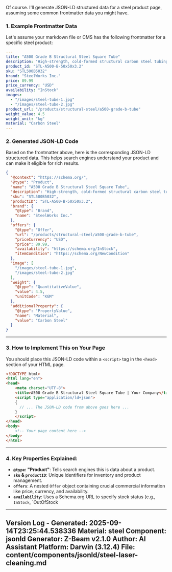 Of course. I'll generate JSON-LD structured data for a steel product page, assuming some common frontmatter data you might have.

### 1. Example Frontmatter Data

Let's assume your markdown file or CMS has the following frontmatter for a specific steel product:

```yaml
---
title: "A500 Grade B Structural Steel Square Tube"
description: "High-strength, cold-formed structural carbon steel tubing, ideal for construction, frames, and supports. Available in various sizes."
product_id: "STL-A500-B-50x50x3.2"
sku: "STL500B5032"
brand: "SteelWorks Inc."
price: 89.99
price_currency: "USD"
availability: "InStock"
images:
  - "/images/steel-tube-1.jpg"
  - "/images/steel-tube-2.jpg"
product_url: "/products/structural-steel/a500-grade-b-tube"
weight_value: 4.5
weight_unit: "kg"
material: "Carbon Steel"
---
```

### 2. Generated JSON-LD Code

Based on the frontmatter above, here is the corresponding JSON-LD structured data. This helps search engines understand your product and can make it eligible for rich results.

```json
{
  "@context": "https://schema.org/",
  "@type": "Product",
  "name": "A500 Grade B Structural Steel Square Tube",
  "description": "High-strength, cold-formed structural carbon steel tubing, ideal for construction, frames, and supports. Available in various sizes.",
  "sku": "STL500B5032",
  "productID": "STL-A500-B-50x50x3.2",
  "brand": {
    "@type": "Brand",
    "name": "SteelWorks Inc."
  },
  "offers": {
    "@type": "Offer",
    "url": "/products/structural-steel/a500-grade-b-tube",
    "priceCurrency": "USD",
    "price": 89.99,
    "availability": "https://schema.org/InStock",
    "itemCondition": "https://schema.org/NewCondition"
  },
  "image": [
    "/images/steel-tube-1.jpg",
    "/images/steel-tube-2.jpg"
  ],
  "weight": {
    "@type": "QuantitativeValue",
    "value": 4.5,
    "unitCode": "KGM"
  },
  "additionalProperty": {
    "@type": "PropertyValue",
    "name": "Material",
    "value": "Carbon Steel"
  }
}
```

---

### 3. How to Implement This on Your Page

You should place this JSON-LD code within a `<script>` tag in the `<head>` section of your HTML page.

```html
<!DOCTYPE html>
<html lang="en">
<head>
    <meta charset="UTF-8">
    <title>A500 Grade B Structural Steel Square Tube | Your Company</title>
    <script type="application/ld+json">
    {
      // ... The JSON-LD code from above goes here ...
    }
    </script>
</head>
<body>
    <!-- Your page content here -->
</body>
</html>
```

---

### 4. Key Properties Explained:

*   **`@type`: "Product"**: Tells search engines this is data about a product.
*   **`sku` & `productID`**: Unique identifiers for inventory and product management.
*   **`offers`**: A nested `Offer` object containing crucial commercial information like price, currency, and availability.
*   **`availability`**: Uses a Schema.org URL to specify stock status (e.g., `InStock`, `OutOfStock

---
Version Log - Generated: 2025-09-14T23:25:44.538336
Material: steel
Component: jsonld
Generator: Z-Beam v2.1.0
Author: AI Assistant
Platform: Darwin (3.12.4)
File: content/components/jsonld/steel-laser-cleaning.md
---